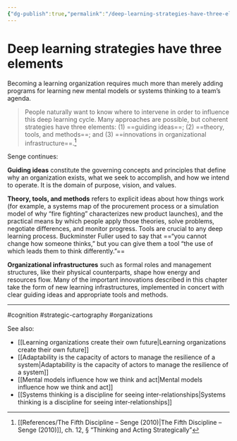 ```yaml
---
{"dg-publish":true,"permalink":"/deep-learning-strategies-have-three-elements/"}
---
```



# Deep learning strategies have three elements

Becoming a learning organization requires much more than merely adding programs for learning new mental models or systems thinking to a team’s agenda.

> People naturally want to know where to intervene in order to influence this deep learning cycle. Many approaches are possible, but coherent strategies have three elements: (1) ==guiding ideas==; (2) ==theory, tools, and methods==; and (3) ==innovations in organizational infrastructure==.[^1]

Senge continues:

**Guiding ideas** constitute the governing concepts and principles that define why an organization exists, what we seek to accomplish, and how we intend to operate. It is the domain of purpose, vision, and values. 

**Theory, tools, and methods** refers to explicit ideas about how things work (for example, a systems map of the procurement process or a simulation model of why “fire fighting” characterizes new product launches), and the practical means by which people apply those theories, solve problems, negotiate differences, and monitor progress. Tools are crucial to any deep learning process. Buckminster Fuller used to say that ==“you cannot change how someone thinks,” but you can give them a tool “the use of which leads them to think differently.”== 

**Organizational infrastructures** such as formal roles and management structures, like their physical counterparts, shape how energy and resources flow. Many of the important innovations described in this chapter take the form of new learning infrastructures, implemented in concert with clear guiding ideas and appropriate tools and methods.


---
#cognition #strategic-cartography #organizations 

See also:
- [[Learning organizations create their own future\|Learning organizations create their own future]]
- [[Adaptability is the capacity of actors to manage the resilience of a system\|Adaptability is the capacity of actors to manage the resilience of a system]]
- [[Mental models influence how we think and act\|Mental models influence how we think and act]]
- [[Systems thinking is a discipline for seeing inter-relationships\|Systems thinking is a discipline for seeing inter-relationships]]

[^1]: [[References/The Fifth Discipline – Senge (2010)\|The Fifth Discipline – Senge (2010)]], ch. 12, § “Thinking and Acting Strategically”